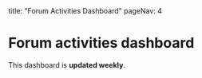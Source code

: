 <frontmatter>
title: "Forum Activities Dashboard"
pageNav: 4
</frontmatter>

<h1 class="display-4">Forum activities dashboard</h1>

This dashboard is **updated weekly**.

<include src="{{ module | lower }}/forum-activities-panels-fragment.md" />
